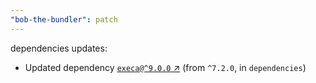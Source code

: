 ```yaml
---
"bob-the-bundler": patch
---
```

dependencies updates:
  - Updated dependency [`execa@^9.0.0` ↗︎](https://www.npmjs.com/package/execa/v/9.0.0) (from `^7.2.0`, in `dependencies`)
